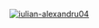 [![iulian-alexandru04](https://circleci.com/gh/iulian-alexandru04/album_manager.svg?style=svg)](https://circleci.com/gh/iulian-alexandru04/album_manager)

